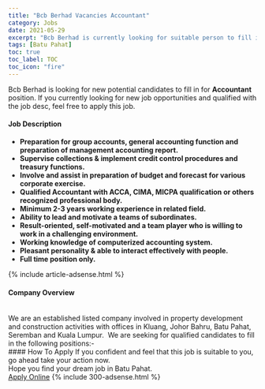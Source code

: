 ```yaml
---
title: "Bcb Berhad Vacancies Accountant" 
category: Jobs 
date: 2021-05-29 
excerpt: "Bcb Berhad is currently looking for suitable person to fill in the Accountant which based in Batu Pahat" 
tags: [Batu Pahat] 
toc: true 
toc_label: TOC 
toc_icon: "fire" 
--- 
```


<p>Bcb Berhad is looking for new potential candidates to fill in for <b>Accountant</b> position. If you currently looking for new job opportunities and qualified with the job desc, feel free to apply this job.
</p><div><div><h4>Job Description</h4></div><div><div><span><div><ul><li><strong>Preparation for group accounts, general accounting function and preparation of management accounting report.</strong></li><li><strong>Supervise collections &amp; implement credit control procedures and treasury functions.</strong></li><li><strong>Involve and assist in preparation of budget and forecast for various corporate exercise.</strong></li><li><strong>Qualified Accountant with ACCA, CIMA, MICPA qualification or others recognized professional body.</strong></li><li><strong>Minimum 2-3 years working experience in related field.</strong></li><li><strong>Ability to lead and motivate a teams of subordinates.</strong></li><li><strong>Result-oriented, self-motivated and a team player who is willing to work in a challenging environment.</strong></li><li><strong>Working knowledge of computerized accounting system.</strong></li><li><strong>Pleasant personality &amp; able to interact effectively with people.</strong></li><li><strong>Full time position only.</strong></li></ul></div></span></div></div></div> 
{% include article-adsense.html %} 
<div><div><h4>Company Overview</h4></div><div><div><span><div><div>&#160;
<div>We are an established listed company involved in property development and construction activities with offices in Kluang, Johor Bahru, Batu Pahat, Seremban and Kuala Lumpur.&#160; We are seeking for qualified candidates to fill in the following positions:-</div>
</div></div></span></div></div></div> 
#### How To Apply 
If you confident and feel that this job is suitable to you, go ahead take your action now. <br/> 
Hope you find your dream job in Batu Pahat. <br/> 
<a href="https://www.jobstreet.com.my/en/job/accountant-4568803?jobId=jobstreet-my-job-4568803&" class="btn btn--info" target="_blank" rel="nofollow noopenner">Apply Online</a> 
{% include 300-adsense.html %} 
